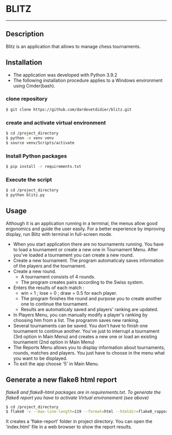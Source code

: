 # BLITZ

----------------------------------------------

## Description
Blitz is an application that allows to manage chess tournaments.

## Installation

* The application was developed with Python 3.9.2
* The following installation procedure applies to a Windows environment using Cmder(bash).

### clone repository

```bash
$ git clone https://github.com/dardevetdidier/blitz.git 
```

### create and activate virtual environment

```bash
$ cd /project_directory
$ python -m venv venv
$ source venv/Scripts/activate
```

### Install Python packages

```bash
$ pip install -r requirements.txt
```

### Execute the script

```bash
$ cd /project_directory
$ python blitz.py
```

## Usage

Although it is an application running in a terminal, the menus allow good ergonomics and guide the user easily.
For a better experience by improving display, run Blitz with terminal in full-screen mode.

* When you start application there are no tournaments running. You have to load a tournament or create a new one in
  Tournament Menu. After you've loaded a tournament you can create a new round. 
* Create a new tournament. The program automaticaly saves information of the players and the tournament.
* Create a new round. 
  * A tournament consists of 4 rounds. 
  * The program creates pairs according to the Swiss system. 
* Enters the results of each match : 
  * win = 1 ; lose = 0 ; draw = 0.5 for each player.
  * The program finishes the round and purpose you to create another one to continue the tournament. 
  * Results are automaticaly saved and players' ranking are updated.
* In Players Menu, you can manually modify a player's ranking by choosing him from a list. The programm saves new
ranking.
* Several tournaments can be saved. You don't have to finish one tournament to continue another. You've just to 
  interrupt a tournament (3rd option in Main Menu) and creates a new one or load an existing tournament (2nd option
  in Main Menu)
* The Reports Menu allows you to display information about tournaments, rounds, matches and players.
  You just have to choose in the menu what you want to be displayed.
* To exit the app choose '5' in Main Menu.  
  
## Generate a new flake8 html report

*flake8 and flake8-html packages are in requirements.txt. To generate the flake8 report you have to activate Virtual
environement (see above)*

```bash
$ cd /project_directory
$ flake8 -v --max-line-length=119 --format=html --htmldir=flake8_rapport blitz.py ./models ./controllers ./views
```

It creates a 'flake-report' folder in project directory. You can open the 'index.html' file in a web browser to show 
the report results. 
   
  